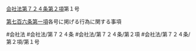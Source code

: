 [会社法第７２４条第２項](会社法＿＿＿＿第７２４条第２項)第１号

[第七百六条第一項](会社法＿＿＿＿第７０６条第１項)各号に掲げる行為に関する事項


#会社法
#会社法/第７２４条
#会社法/第７２４条/第２項
#会社法/第７２４条/第２項/第１号
